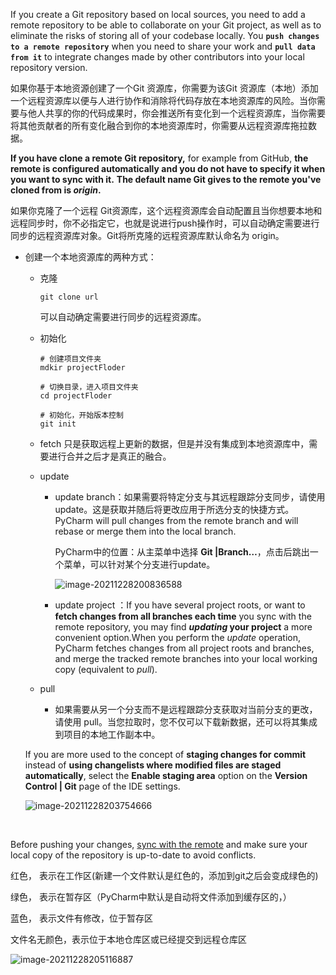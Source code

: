 If you create a Git repository based on local sources, you need to add a remote repository to be able to collaborate on your Git project, as well as to eliminate the risks of storing all of your codebase locally. You **`push changes to a remote repository`** when you need to share your work and **`pull data from it`** to integrate changes made by other contributors into your local repository version.

如果你基于本地资源创建了一个Git 资源库，你需要为该Git 资源库（本地）添加一个远程资源库以便与人进行协作和消除将代码存放在本地资源库的风险。当你需要与他人共享的你的代码成果时，你会推送所有变化到一个远程资源库，当你需要将其他贡献者的所有变化融合到你的本地资源库时，你需要从远程资源库拖拉数据。

**If you have clone a remote Git repository,** for example from GitHub, **the remote is configured automatically and you do not have to specify it when you want to sync with it.** **The default name Git gives to the remote you've cloned from is *origin*.**

如果你克隆了一个远程 Git资源库，这个远程资源库会自动配置且当你想要本地和远程同步时，你不必指定它，也就是说进行push操作时，可以自动确定需要进行同步的远程资源库对象。Git将所克隆的远程资源库默认命名为 origin。

- 创建一个本地资源库的两种方式：

  - 克隆

    ```shell
    git clone url
    ```

    可以自动确定需要进行同步的远程资源库。

  - 初始化

    ```shell
    # 创建项目文件夹
    mdkir projectFloder
    
    # 切换目录，进入项目文件夹
    cd projectFloder
    
    # 初始化，开始版本控制
    git init
    ```

  - fetch 只是获取远程上更新的数据，但是并没有集成到本地资源库中，需要进行合并之后才是真正的融合。

  - update

    - update branch：如果需要将特定分支与其远程跟踪分支同步，请使用 update。这是获取并随后将更改应用于所选分支的快捷方式。PyCharm will pull changes from the remote branch and will rebase or merge them into the local branch.

      PyCharm中的位置：从主菜单中选择 **Git |Branch…**，点击后跳出一个菜单，可以针对某个分支进行update。

      ![image-20211228200836588](C:\Users\千江映月\AppData\Roaming\Typora\typora-user-images\image-20211228200836588.png)

    - update project ：If you have several project roots, or want to **fetch changes from all branches each time** you sync with the remote repository, you may find ***updating* your project** a more convenient option.When you perform the *update* operation, PyCharm fetches changes from all project roots and branches, and merge the tracked remote branches into your local working copy (equivalent to *pull*).

      

  - pull 

    - 如果需要从另一个分支而不是远程跟踪分支获取对当前分支的更改，请使用 pull。当您拉取时，您不仅可以下载新数据，还可以将其集成到项目的本地工作副本中。

    

  If you are more used to the concept of **staging changes for commit** instead of **using changelists where modified files are staged automatically**, select the **Enable staging area** option on the **Version Control | Git** page of the IDE settings.

  ![image-20211228203754666](C:\Users\千江映月\AppData\Roaming\Typora\typora-user-images\image-20211228203754666.png)

​		

Before pushing your changes, [sync with the remote](https://www.jetbrains.com/help/pycharm/2021.2/sync-with-a-remote-repository.html) and make sure your local copy of the repository is up-to-date to avoid conflicts.

红色， 表示在工作区(新建一个文件默认是红色的，添加到git之后会变成绿色的)

绿色， 表示在暂存区（PyCharm中默认是自动将文件添加到缓存区的，）

蓝色， 表示文件有修改，位于暂存区

文件名无颜色，表示位于本地仓库区或已经提交到远程仓库区

![image-20211228205116887](C:\Users\千江映月\AppData\Roaming\Typora\typora-user-images\image-20211228205116887.png)

